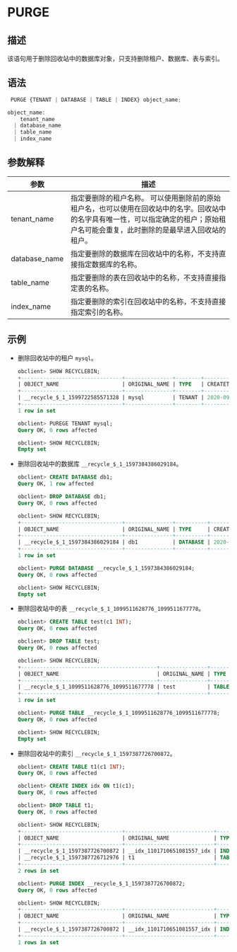 # PURGE

## 描述

该语句用于删除回收站中的数据库对象，只支持删除租户、数据库、表与索引。

## 语法

```javascript
 PURGE {TENANT | DATABASE | TABLE | INDEX} object_name;

object_name:
    tenant_name
  | database_name
  | table_name
  | index_name
```

## 参数解释

|    **参数**     |                                                   **描述**                                                    |
|---------------|-------------------------------------------------------------------------------------------------------------|
| tenant_name   | 指定要删除的租户名称。 可以使用删除前的原始租户名，也可以使用在回收站中的名字。回收站中的名字具有唯一性，可以指定确定的租户；原始租户名可能会重复，此时删除的是最早进入回收站的租户。 |
| database_name | 指定要删除的数据库在回收站中的名称，不支持直接指定数据库的名称。                                                                            |
| table_name    | 指定要删除的表在回收站中的名称，不支持直接指定表的名称。                                                                                |
| index_name    | 指定要删除的索引在回收站中的名称，不支持直接指定索引的名称。                                                                              |

## 示例

* 删除回收站中的租户 `mysql`。

  ```sql
  obclient> SHOW RECYCLEBIN;
  +--------------------------------+---------------+--------+----------------------------+
  | OBJECT_NAME                    | ORIGINAL_NAME | TYPE   | CREATETIME                 |
  +--------------------------------+---------------+--------+----------------------------+
  | __recycle_$_1_1599722585571328 | mysql         | TENANT | 2020-09-10 15:36:54.712101 |
  +--------------------------------+---------------+--------+----------------------------+
  1 row in set
  
  obclient> PUREGE TENANT mysql;
  Query OK, 0 rows affected
  
  obclient> SHOW RECYCLEBIN;
  Empty set
  ```

* 删除回收站中的数据库 `__recycle_$_1_1597384386029184`。

  ```sql
  obclient> CREATE DATABASE db1;
  Query OK, 1 row affected
  
  obclient> DROP DATABASE db1;
  Query OK, 0 rows affected
  
  obclient> SHOW RECYCLEBIN;
  +--------------------------------+---------------+----------+----------------------------+
  | OBJECT_NAME                    | ORIGINAL_NAME | TYPE     | CREATETIME                 |
  +--------------------------------+---------------+----------+----------------------------+
  | __recycle_$_1_1597384386029184 | db1           | DATABASE | 2020-08-14 13:53:06.029367 |
  +--------------------------------+---------------+----------+----------------------------+
  1 row in set
  
  obclient> PURGE DATABASE __recycle_$_1_1597384386029184;
  Query OK, 0 rows affected
  
  obclient> SHOW RECYCLEBIN;
  Empty set
  ```

* 删除回收站中的表 `__recycle_$_1_1099511628776_1099511677778`。

  ```sql
  obclient> CREATE TABLE test(c1 INT);
  Query OK, 0 rows affected
  
  obclient> DROP TABLE test;
  Query OK, 0 rows affected
  
  obclient> SHOW RECYCLEBIN;
  +-------------------------------------------+---------------+-------+----------------------------+
  | OBJECT_NAME                               | ORIGINAL_NAME | TYPE  | CREATETIME                 |
  +-------------------------------------------+---------------+-------+----------------------------+
  | __recycle_$_1_1099511628776_1099511677778 | test          | TABLE | 2017-10-20 17:40:22.304025 |
  +-------------------------------------------+---------------+-------+----------------------------+
  1 row in set
  
  obclient> PURGE TABLE __recycle_$_1_1099511628776_1099511677778;
  Query OK, 0 rows affected
  
  obclient> SHOW RECYCLEBIN;
  Empty set
  ```

* 删除回收站中的索引 `__recycle_$_1_1597387726700872`。

  ```sql
  obclient> CREATE TABLE t1(c1 INT);
  Query OK, 0 rows affected
  
  obclient> CREATE INDEX idx ON t1(c1);
  Query OK, 0 rows affected
  
  obclient> DROP TABLE t1;
  Query OK, 0 rows affected
  
  obclient> SHOW RECYCLEBIN;
  +--------------------------------+----------------------------+-------+----------------------------+
  | OBJECT_NAME                    | ORIGINAL_NAME              | TYPE  | CREATETIME                 |
  +--------------------------------+----------------------------+-------+----------------------------+
  | __recycle_$_1_1597387726700872 | __idx_1101710651081557_idx | INDEX | 2020-08-14 14:48:46.699145 |
  | __recycle_$_1_1597387726712976 | t1                         | TABLE | 2020-08-14 14:48:46.712643 |
  +--------------------------------+----------------------------+-------+----------------------------+
  2 rows in set
  
  obclient> PURGE INDEX __recycle_$_1_1597387726700872;
  Query OK, 0 rows affected
  
  obclient> SHOW RECYCLEBIN;
  +--------------------------------+----------------------------+-------+----------------------------+
  | OBJECT_NAME                    | ORIGINAL_NAME              | TYPE  | CREATETIME                 |
  +--------------------------------+----------------------------+-------+----------------------------+
  | __recycle_$_1_1597387726700872 | __idx_1101710651081557_idx | INDEX | 2020-08-14 14:48:46.699145 |
  +--------------------------------+----------------------------+-------+----------------------------+
  1 rows in set
  ```
